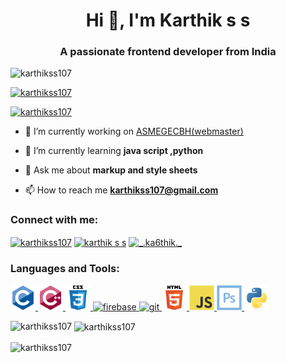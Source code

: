 <h1 align="center">Hi 👋, I'm Karthik s s</h1>
<h3 align="center">A passionate frontend developer from India</h3>

<p align="left"> <img src="https://komarev.com/ghpvc/?username=karthikss107&label=Profile%20views&color=0e75b6&style=flat" alt="karthikss107" /> </p>

<p align="left"> <a href="https://github.com/ryo-ma/github-profile-trophy"><img src="https://github-profile-trophy.vercel.app/?username=karthikss107" alt="karthikss107" /></a> </p>

<p align="left"> <a href="https://twitter.com/karthikss107" target="blank"><img src="https://img.shields.io/twitter/follow/karthikss107?logo=twitter&style=for-the-badge" alt="karthikss107" /></a> </p>

- 🔭 I’m currently working on [ASMEGECBH(webmaster)](https://asmegecbh.in/)

- 🌱 I’m currently learning **java script ,python**

- 💬 Ask me about **markup and style sheets**

- 📫 How to reach me **karthikss107@gmail.com**

<h3 align="left">Connect with me:</h3>
<p align="left">
<a href="https://twitter.com/karthikss107" target="blank"><img align="center" src="https://raw.githubusercontent.com/rahuldkjain/github-profile-readme-generator/master/src/images/icons/Social/twitter.svg" alt="karthikss107" height="30" width="40" /></a>
<a href="https://linkedin.com/in/karthik s s" target="blank"><img align="center" src="https://raw.githubusercontent.com/rahuldkjain/github-profile-readme-generator/master/src/images/icons/Social/linked-in-alt.svg" alt="karthik s s" height="30" width="40" /></a>
<a href="https://instagram.com/_.ka6thik._" target="blank"><img align="center" src="https://raw.githubusercontent.com/rahuldkjain/github-profile-readme-generator/master/src/images/icons/Social/instagram.svg" alt="_.ka6thik._" height="30" width="40" /></a>
</p>

<h3 align="left">Languages and Tools:</h3>
<p align="left"> <a href="https://www.cprogramming.com/" target="_blank" rel="noreferrer"> <img src="https://raw.githubusercontent.com/devicons/devicon/master/icons/c/c-original.svg" alt="c" width="40" height="40"/> </a> <a href="https://www.w3schools.com/cpp/" target="_blank" rel="noreferrer"> <img src="https://raw.githubusercontent.com/devicons/devicon/master/icons/cplusplus/cplusplus-original.svg" alt="cplusplus" width="40" height="40"/> </a> <a href="https://www.w3schools.com/css/" target="_blank" rel="noreferrer"> <img src="https://raw.githubusercontent.com/devicons/devicon/master/icons/css3/css3-original-wordmark.svg" alt="css3" width="40" height="40"/> </a> <a href="https://firebase.google.com/" target="_blank" rel="noreferrer"> <img src="https://www.vectorlogo.zone/logos/firebase/firebase-icon.svg" alt="firebase" width="40" height="40"/> </a> <a href="https://git-scm.com/" target="_blank" rel="noreferrer"> <img src="https://www.vectorlogo.zone/logos/git-scm/git-scm-icon.svg" alt="git" width="40" height="40"/> </a> <a href="https://www.w3.org/html/" target="_blank" rel="noreferrer"> <img src="https://raw.githubusercontent.com/devicons/devicon/master/icons/html5/html5-original-wordmark.svg" alt="html5" width="40" height="40"/> </a> <a href="https://developer.mozilla.org/en-US/docs/Web/JavaScript" target="_blank" rel="noreferrer"> <img src="https://raw.githubusercontent.com/devicons/devicon/master/icons/javascript/javascript-original.svg" alt="javascript" width="40" height="40"/> </a> <a href="https://www.photoshop.com/en" target="_blank" rel="noreferrer"> <img src="https://raw.githubusercontent.com/devicons/devicon/master/icons/photoshop/photoshop-line.svg" alt="photoshop" width="40" height="40"/> </a> <a href="https://www.python.org" target="_blank" rel="noreferrer"> <img src="https://raw.githubusercontent.com/devicons/devicon/master/icons/python/python-original.svg" alt="python" width="40" height="40"/> </a> </p>

<p><img align="left" src="https://github-readme-stats.vercel.app/api/top-langs?username=karthikss107&show_icons=true&locale=en&layout=compact" alt="karthikss107" /></p>

<p>&nbsp;<img align="center" src="https://github-readme-stats.vercel.app/api?username=karthikss107&show_icons=true&locale=en" alt="karthikss107" /></p>

<p><img align="center" src="https://github-readme-streak-stats.herokuapp.com/?user=karthikss107&" alt="karthikss107" /></p>

